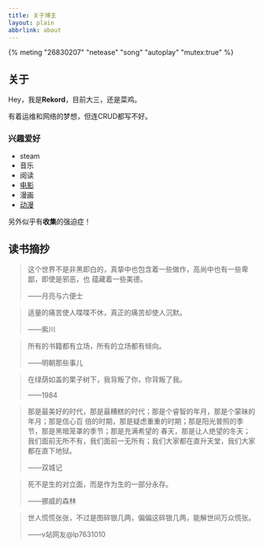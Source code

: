 ```yaml
---
title: 关于博主
layout: plain
abbrlink: about
---
```


{% meting "26830207" "netease" "song" "autoplay" "mutex:true" %}

## 关于
Hey，我是<strong>Rekord</strong>，目前大三，还是菜鸡。

有着运维和网络的梦想，但连CRUD都写不好。

### 兴趣爱好
- steam
- 音乐
- 阅读
- [电影](/cinemas/index.html)
- 漫画
- [动漫](/bili/index.html)

另外似乎有**收集**的强迫症！

    
## 读书摘抄
> 这个世界不是非黑即白的，真挚中也包含着一些做作，高尚中也有一些卑鄙，即使是邪恶，也
蕴藏着一些美德。
>
> ——月亮与六便士

> 适量的痛苦使人喋喋不休，真正的痛苦却使人沉默。
>
> ——紫川

> 所有的书籍都有立场，所有的立场都有倾向。
>
> ——明朝那些事儿

> 在绿荫如盖的栗子树下，我背叛了你，你背叛了我。
>
> ——1984

> 那是最美好的时代，那是最糟糕的时代；那是个睿智的年月，那是个蒙昧的年月；那是信心百
倍的时期，那是疑虑重重的时期；那是阳光普照的季节，那是黑暗笼罩的季节；那是充满希望的
春天，那是让人绝望的冬天；
> 我们面前无所不有，我们面前一无所有；我们大家都在直升天堂，我们大家都在直下地狱。
>
> ——双城记

> 死不是生的对立面，而是作为生的一部分永存。
>
> ——挪威的森林

> 世人慌慌张张，不过是图碎银几两，偏偏这碎银几两，能解世间万众慌张。
>
> ——v站网友@lp7631010
